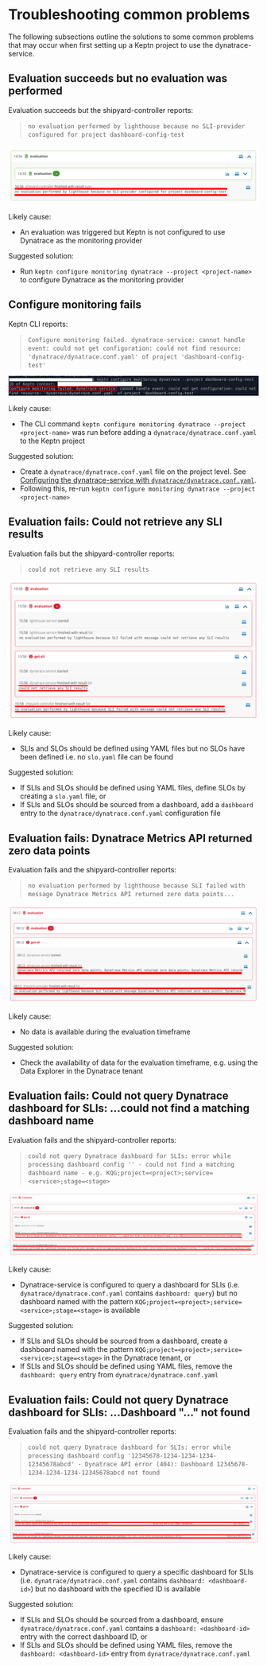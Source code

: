 # Troubleshooting common problems
The following subsections outline the solutions to some common problems that may occur when first setting up a Keptn project to use the dynatrace-service.

## Evaluation succeeds but no evaluation was performed

Evaluation succeeds but the shipyard-controller reports:
> `no evaluation performed by lighthouse because no SLI-provider configured for project dashboard-config-test`

![No evaluation performed by lighthouse](images/no-evaluation-performed-by-lighthouse.png)

Likely cause:
- An evaluation was triggered but Keptn is not configured to use Dynatrace as the monitoring provider

Suggested solution:
- Run `keptn configure monitoring dynatrace --project <project-name>` to configure Dynatrace as the monitoring provider

## Configure monitoring fails

Keptn CLI reports:
> `Configure monitoring failed. dynatrace-service: cannot handle event: could not get configuration: could not find resource: 'dynatrace/dynatrace.conf.yaml' of project 'dashboard-config-test'`

![Configure monitoring failed](images/configure-monitoring-failed.png)

Likely cause:
- The CLI command `keptn configure monitoring dynatrace --project <project-name>` was run before adding a `dynatrace/dynatrace.conf.yaml` to the Keptn project

Suggested solution:
- Create a `dynatrace/dynatrace.conf.yaml` file on the project level. See [Configuring the dynatrace-service with `dynatrace/dynatrace.conf.yaml`](dynatrace-conf-yaml-file.md).
- Following this, re-run `keptn configure monitoring dynatrace --project <project-name>`

## Evaluation fails: Could not retrieve any SLI results

Evaluation fails but the shipyard-controller reports:
> `could not retrieve any SLI results`

![Could not retrieve any SLI results](images/could-not-retrieve-any-sli-results.png)

Likely cause:
- SLIs and SLOs should be defined using YAML files but no SLOs have been defined i.e. no `slo.yaml` file can be found

Suggested solution:
- If SLIs and SLOs should be defined using YAML files, define SLOs by creating a `slo.yaml` file, or
- If SLIs and SLOs should be sourced from a dashboard, add a `dashboard` entry to the `dynatrace/dynatrace.conf.yaml` configuration file

## Evaluation fails: Dynatrace Metrics API returned zero data points

Evaluation fails and the shipyard-controller reports:
> `no evaluation performed by lighthouse because SLI failed with message Dynatrace Metrics API returned zero data points...`

![Dynatrace Metrics API returned zero data points](images/dynatrace-metrics-api-returned-zero-data-points.png)

Likely cause:
- No data is available during the evaluation timeframe

Suggested solution:
- Check the availability of data for the evaluation timeframe, e.g. using the Data Explorer in the Dynatrace tenant

## Evaluation fails: Could not query Dynatrace dashboard for SLIs: ...could not find a matching dashboard name

Evaluation fails and the shipyard-controller reports:
> `could not query Dynatrace dashboard for SLIs: error while processing dashboard config '' - could not find a matching dashboard name - e.g. KQG;project=<project>;service=<service>;stage=<stage>`

![Could not find a matching dashboard](images/could-not-find-a-matching-dashboard.png)

Likely cause:
- Dynatrace-service is configured to query a dashboard for SLIs (i.e. `dynatrace/dynatrace.conf.yaml` contains `dashboard: query`) but no dashboard named with the pattern `KQG;project=<project>;service=<service>;stage=<stage>` is available

Suggested solution:
- If SLIs and SLOs should be sourced from a dashboard, create a dashboard named with the pattern `KQG;project=<project>;service=<service>;stage=<stage>` in the Dynatrace tenant, or
- If SLIs and SLOs should be defined using YAML files, remove the `dashboard: query` entry from `dynatrace/dynatrace.conf.yaml`

## Evaluation fails: Could not query Dynatrace dashboard for SLIs: ...Dashboard "..." not found

Evaluation fails and the shipyard-controller reports:
> `could not query Dynatrace dashboard for SLIs: error while processing dashboard config '12345678-1234-1234-1234-12345678abcd' - Dynatrace API error (404): Dashboard 12345678-1234-1234-1234-12345678abcd not found`

![Dashboard not found](images/dashboard-not-found.png)

Likely cause:
- Dynatrace-service is configured to query a specific dashboard for SLIs (i.e. `dynatrace/dynatrace.conf.yaml` contains `dashboard: <dashboard-id>`) but no dashboard with the specified ID is available

Suggested solution:
- If SLIs and SLOs should be sourced from a dashboard, ensure `dynatrace/dynatrace.conf.yaml` contains a `dashboard: <dashboard-id>` entry with the correct dashboard ID, or
- If SLIs and SLOs should be defined using YAML files, remove the `dashboard: <dashboard-id>` entry from `dynatrace/dynatrace.conf.yaml`
